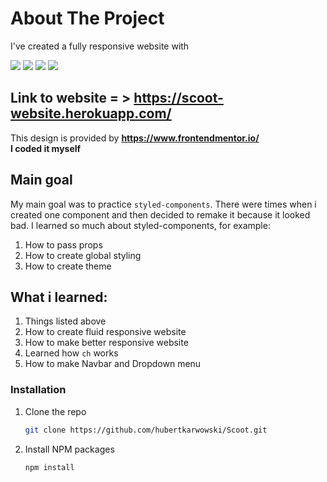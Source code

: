 # About The Project
  I've created a fully responsive website with
  
  <p>
<img src="https://img.shields.io/badge/HTML5-E34F26?style=for-the-badge&logo=html5&logoColor=white" />
  <img src="https://img.shields.io/badge/CSS3-1572B6?style=for-the-badge&logo=css3&logoColor=white" />
  <img src="https://img.shields.io/badge/JavaScript-323330?style=for-the-badge&logo=javascript&logoColor=F7DF1E" />
  <img src="https://img.shields.io/badge/React-20232A?style=for-the-badge&logo=react&logoColor=61DAFB" />
</p>

## Link to website = > https://scoot-website.herokuapp.com/

This design is provided by <b>https://www.frontendmentor.io/</b><br/>
<b> I coded it myself</b>

## Main goal
 My main goal was to practice `styled-components`.
 There were times when i created one component and then decided to remake it because it looked bad.
 I learned so much about styled-components, for example:
 1. How to pass props
 2. How to create global styling
 3. How to create theme

## What i learned:
1. Things listed above
2. How to create fluid responsive website
3. How to make better responsive website
4. Learned how `ch` works
5. How to make Navbar and Dropdown menu

### Installation

1. Clone the repo
   ```sh
   git clone https://github.com/hubertkarwowski/Scoot.git
   ```
2. Install NPM packages
   ```sh
   npm install
   ```



